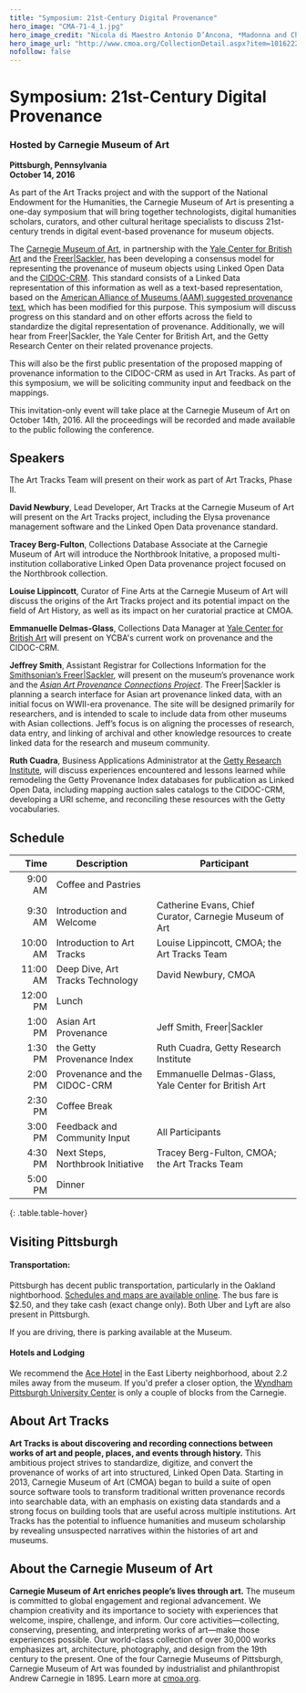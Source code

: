 ```yaml
---
title: "Symposium: 21st-Century Digital Provenance"
hero_image: "CMA-71-4_1.jpg"
hero_image_credit: "Nicola di Maestro Antonio D’Ancona, *Madonna and Child Enthroned with SS. Leonard, Jerome, John the Baptist, and Francis* (detail), 1472. Carnegie Museum of Art, Howard A. Noble Fund, 71.4."
hero_image_url: "http://www.cmoa.org/CollectionDetail.aspx?item=1016222"
nofollow: false
---
```



# Symposium: 21st-Century Digital Provenance

### Hosted by Carnegie Museum of Art

**Pittsburgh, Pennsylvania**  
**October 14, 2016**

As part of the Art Tracks project and with the support of the National Endowment for the Humanities, the Carnegie Museum of Art is presenting a one-day symposium that will bring together technologists, digital humanities scholars, curators, and other cultural heritage specialists to discuss 21st-century trends in digital event-based provenance for museum objects. 

The [Carnegie Museum of Art](http://www.cmoa.org), in partnership with the [Yale Center for British Art](http://britishart.yale.edu) and the [Freer\|Sackler](https://www.asia.si.edu), has been developing a consensus model for representing the provenance of museum objects using Linked Open Data and the [CIDOC-CRM](http://www.cidoc-crm.org). This standard consists of a Linked Data representation of this information as well as a text-based representation, based on the [American Alliance of Museums (AAM) suggested provenance text](http://www.aam-us.org/docs/default-source/professional-resources/nepip-recommended-procedures), which has been modified for this purpose. This symposium will discuss progress on this standard and on other efforts across the field to standardize the digital representation of provenance.  Additionally, we will hear from Freer\|Sackler, the Yale Center for British Art, and the Getty Research Center on their related provenance projects.  

This will also be the first public presentation of the proposed mapping of provenance information to the CIDOC-CRM as used in Art Tracks.  As part of this symposium, we will be soliciting community input and feedback on the mappings.

This invitation-only event will take place at the Carnegie Museum of Art on October 14th, 2016. All the proceedings will be recorded and made available to the public following the conference.

## Speakers

The Art Tracks Team will present on their work as part of Art Tracks, Phase II.

**David Newbury**, Lead Developer, Art Tracks at the Carnegie Museum of Art will present on the Art Tracks project, including the Elysa provenance management software and the Linked Open Data provenance standard.

**Tracey Berg-Fulton**, Collections Database Associate at the Carnegie Museum of Art will introduce the Northbrook Initative, a proposed multi-institution collaborative Linked Open Data provenance project focused on the Northbrook collection.

**Louise Lippincott**, Curator of Fine Arts at the Carnegie Museum of Art will discuss the origins of the Art Tracks project and its potential impact on the field of Art History, as well as its impact on her curatorial practice at CMOA.

**Emmanuelle Delmas-Glass**, Collections Data Manager at [Yale Center for British Art](http://britishart.yale.edu) will present on YCBA's current work on provenance and the CIDOC-CRM.

**Jeffrey Smith**, Assistant Registrar for Collections Information for the [Smithsonian’s Freer\|Sackler](https://www.asia.si.edu), will present on the museum’s provenance work and the  [*Asian Art Provenance Connections Project*](http://www.asia.si.edu/collections/provenance.asp). The Freer\|Sackler is planning a search interface for Asian art provenance linked data, with an initial focus on WWII-era provenance. The site will be designed primarily for researchers, and is intended to scale to include data from other museums with Asian collections. Jeff’s focus is on aligning the processes of research, data entry, and linking of archival and other knowledge resources to create linked data for the research and museum community.

**Ruth Cuadra**, Business Applications Administrator at the [Getty Research Institute](http://www.getty.edu/research/), will discuss experiences encountered and lessons learned while remodeling the Getty Provenance Index databases for publication as Linked Open Data, including mapping auction sales catalogs to the CIDOC-CRM, developing a URI scheme, and reconciling these resources with the Getty vocabularies.


## Schedule


| Time      | Description                      | Participant
|----------:|----------------------------------|-------------------------
| 9:00 AM   | Coffee and Pastries              |
| 9:30 AM   | Introduction and Welcome         | Catherine Evans, Chief Curator, Carnegie Museum of Art 
| 10:00 AM  | Introduction to Art Tracks       | Louise Lippincott, CMOA; the Art Tracks Team
| 11:00 AM  | Deep Dive, Art Tracks Technology | David Newbury, CMOA
| 12:00 PM  | Lunch                            |
| 1:00 PM   | Asian Art Provenance             | Jeff Smith, Freer\|Sackler  
| 1:30 PM   | the Getty Provenance Index       | Ruth Cuadra, Getty Research Institute
| 2:00 PM   | Provenance and the CIDOC-CRM     | Emmanuelle Delmas-Glass, Yale Center for British Art
| 2:30 PM   | Coffee Break                     |
| 3:00 PM   | Feedback and Community Input     | All Participants
| 4:30 PM   | Next Steps, Northbrook Initiative | Tracey Berg-Fulton, CMOA; the Art Tracks Team
| 5:00 PM   | Dinner                           | 
{: .table.table-hover}


## Visiting Pittsburgh

#### Transportation:

Pittsburgh has decent public transportation, particularly in the Oakland nightborhood. [Schedules and maps are available online](http://www.portauthority.org/paac/SchedulesMaps/TripPlanner.aspx).  The bus fare is $2.50, and they take cash (exact change only).  Both Uber and Lyft are also present in Pittsburgh. 

If you are driving, there is parking available at the Museum.  

#### Hotels and Lodging

We recommend the [Ace Hotel](https://www.acehotel.com/pittsburgh) in the East Liberty neighborhood, about 2.2 miles away from the museum.  If you'd prefer a closer option, the [Wyndham Pittsburgh University Center](http://www.wyndhampittsburghuniversitycenter.com) is only a couple of blocks from the Carnegie.

## About Art Tracks

**Art Tracks is about discovering and recording connections between works of art and people, places, and events through history.** This ambitious project strives to standardize, digitize, and convert the provenance of works of art into structured, Linked Open Data. Starting in 2013, Carnegie Museum of Art (CMOA) began to build a suite of open source software tools to transform traditional written provenance records into searchable data, with an emphasis on existing data standards and a strong focus on building tools that are useful across multiple institutions. Art Tracks has the potential to influence humanities and museum scholarship by revealing unsuspected narratives within the histories of art and museums.

## About the Carnegie Museum of Art

**Carnegie Museum of Art enriches people’s lives through art.** The museum is committed to global engagement and regional advancement. We champion creativity and its importance to society with experiences that welcome, inspire, challenge, and inform. Our core activities—collecting, conserving, presenting, and interpreting works of art—make those experiences possible. Our world-class collection of over 30,000 works emphasizes art, architecture, photography, and design from the 19th century to the present. One of the four Carnegie Museums of Pittsburgh, Carnegie Museum of Art was founded by industrialist and philanthropist Andrew Carnegie in 1895. Learn more at [cmoa.org](http://www.cmoa.org).